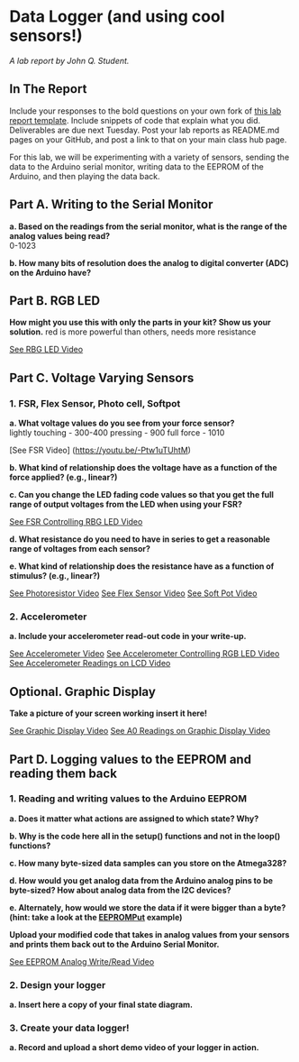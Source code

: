 # Data Logger (and using cool sensors!)

*A lab report by John Q. Student.*

## In The Report

Include your responses to the bold questions on your own fork of [this lab report template](https://github.com/FAR-Lab/IDD-Fa18-Lab2). Include snippets of code that explain what you did. Deliverables are due next Tuesday. Post your lab reports as README.md pages on your GitHub, and post a link to that on your main class hub page.

For this lab, we will be experimenting with a variety of sensors, sending the data to the Arduino serial monitor, writing data to the EEPROM of the Arduino, and then playing the data back.

## Part A.  Writing to the Serial Monitor
 
**a. Based on the readings from the serial monitor, what is the range of the analog values being read?**\
0-1023
 
**b. How many bits of resolution does the analog to digital converter (ADC) on the Arduino have?**

## Part B. RGB LED

**How might you use this with only the parts in your kit? Show us your solution.**
red is more powerful than others, needs more resistance

[See RBG LED Video](https://youtu.be/HxUzgDrZWlk)

## Part C. Voltage Varying Sensors 
 
### 1. FSR, Flex Sensor, Photo cell, Softpot

**a. What voltage values do you see from your force sensor?**\
lightly touching - 300-400
pressing - 900
full force - 1010

[See FSR Video] (https://youtu.be/-Ptw1uTUhtM)

**b. What kind of relationship does the voltage have as a function of the force applied? (e.g., linear?)**

**c. Can you change the LED fading code values so that you get the full range of output voltages from the LED when using your FSR?**

[See FSR Controlling RBG LED Video](https://youtu.be/6nhOXofDmZg)

**d. What resistance do you need to have in series to get a reasonable range of voltages from each sensor?**

**e. What kind of relationship does the resistance have as a function of stimulus? (e.g., linear?)**

[See Photoresistor Video](https://youtu.be/P8UInswpBZA)
[See Flex Sensor Video](https://youtu.be/MxJ0pTu3t5w)
[See Soft Pot Video](https://youtu.be/Iri1fm8pl8g)

### 2. Accelerometer
 
**a. Include your accelerometer read-out code in your write-up.**

[See Accelerometer Video](https://youtu.be/uHOQc99nG_Q)
[See Accelerometer Controlling RGB LED Video](https://youtu.be/BDmlbut3kAY)
[See Accelerometer Readings on LCD Video](https://youtu.be/fuYh2QZAo4k)

## Optional. Graphic Display

**Take a picture of your screen working insert it here!**

[See Graphic Display Video](https://youtu.be/IzqdssEK25E)
[See A0 Readings on Graphic Display Video](https://youtu.be/boV_HuZNLkM)

## Part D. Logging values to the EEPROM and reading them back
 
### 1. Reading and writing values to the Arduino EEPROM

**a. Does it matter what actions are assigned to which state? Why?**

**b. Why is the code here all in the setup() functions and not in the loop() functions?**

**c. How many byte-sized data samples can you store on the Atmega328?**

**d. How would you get analog data from the Arduino analog pins to be byte-sized? How about analog data from the I2C devices?**

**e. Alternately, how would we store the data if it were bigger than a byte? (hint: take a look at the [EEPROMPut](https://www.arduino.cc/en/Reference/EEPROMPut) example)**

**Upload your modified code that takes in analog values from your sensors and prints them back out to the Arduino Serial Monitor.**

[See EEPROM Analog Write/Read Video](https://youtu.be/kQPbyNzoZ_s)

### 2. Design your logger
 
**a. Insert here a copy of your final state diagram.**

### 3. Create your data logger!
 
**a. Record and upload a short demo video of your logger in action.**
